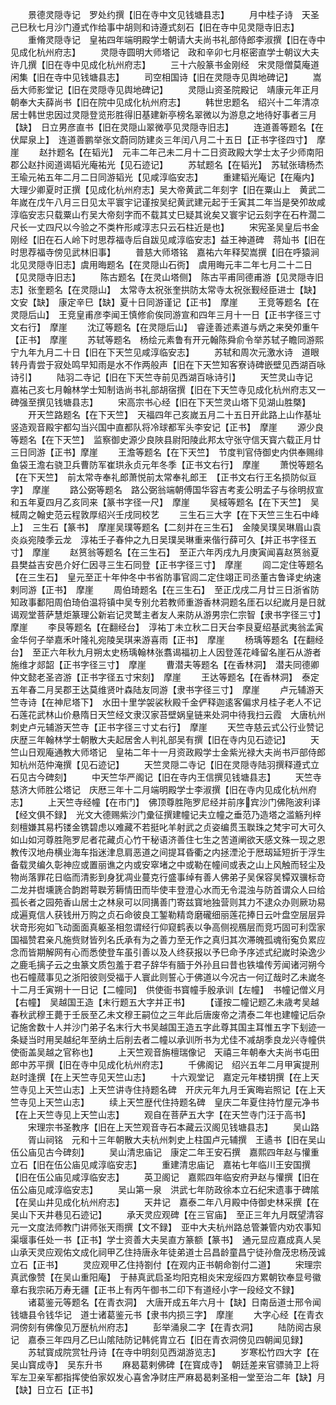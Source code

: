 <!-- { "loadSidebar": true } -->
　　景德灵隠寺记　罗处约撰【旧在寺中文见钱塘县志】
　　月中桂子诗　天圣己巳秋七月沙门遵式作给事中胡则和诗遵式刻石【旧在寺中见灵隠寺旧志】
　　重脩灵隠寺记　皇祐四年端明殿学士朝请大夫尚书礼部侍郎李淑撰【旧在寺中见成化杭州府志】
　　灵隠寺圆明大师塔记　政和辛卯七月枢密直学士朝议大夫许几撰【旧在寺中见成化杭州府志】
　　三十六般篆书金刚经　宋灵隠僧莫庵道闲集【旧在寺中见钱塘县志】
　　司空相国诗【旧在灵隠寺见舆地碑记】
　　嵩岳大师影堂记【旧在灵隠寺见舆地碑记】
　　灵隠山资圣院殿记　靖康元年正月朝奉大夫薛尚书【旧在院中见成化杭州府志】
　　韩世忠题名　绍兴十二年清凉居士韩世忠因过灵隠登览形胜得旧基建新亭榜名翠微以为游息之地待好事者三月【缺】　日立男彦直书【旧在灵隠山翠微亭见灵隠寺旧志】
　　连道善等题名【在伏犀泉上】　连道善鹏举张文蔚同防建炎三年闰八月二十五日【正书字径四寸】　摩崖
　　赵抃题名【在韬光】　元丰二年己未二月十二日资政殿大学士太子少师南阳郡公赵抃阅道谒韬光庵祐光【见石迹记】
　　苏轼题名【在韬光】　苏轼张璹杨杰王瑜元祐五年二月二日同游韬光【见咸淳临安志】
　　重建韬光庵记【在庵内】　大理少卿夏时正撰【见成化杭州府志】吴大帝黄武二年刻字【旧在粟山上　黄武二年嵗在戊午八月三日见太平寰宇记谨按吴纪黄武建元起于壬寅其二年当是癸夘故咸淳临安志只载粟山冇吴大帝刻字而不载其丈巳疑其讹矣又寰宇记云刻字在石杵濶二尺长一丈四尺以今验之不类杵形咸淳志只云石柱近是也】
　　宋宪圣吴皇后书金刚经【旧在石人岭下时思荐福寺后自跋见咸淳临安志】益王神道碑　蒋灿书【旧在时思荐福寺傍见武林旧事】
　　普慈大师塔铭　嘉祐六年释契嵩撰【旧在呼猿涧北见灵隠寺旧志】虞用晦题名【在灵隠山石衖】　虞用晦元丰二年七月二十二日【见灵隠寺旧志】
　　陈古题名【在灵山塔侧】　陈古平甫同德甫游【见灵隠寺旧志】张奎题名【在灵隠山】　太常寺太祝张奎拱防太常寺太祝张觐经臣进士【缺】文安【缺】　康定辛巳【缺】夏十日同游谨记【正书】　摩崖
　　王竞等题名【在灵隠后山】　王竞皇甫彦李闻王慎修俞俟同游宣和四年三月十一日【正书字径三寸文右行】　摩崖
　　沈辽等题名【在灵隠后山】　睿逹善述素道与炳之来癸夘重午【正书】　摩崖
　　苏轼等题名　杨绘元素鲁有开元翰陈舜俞令举苏轼子瞻同游熙宁九年九月二十日【旧在下天竺见咸淳临安志】
　　苏轼和周次元激水诗　道眼转丹青尝于寂处鸣早知雨是水不作两般声【旧在下天竺知客寮诗碑嵌壁见西湖百咏诗引】
　　陆羽二寺记【旧在下天竺寺前见西湖百咏诗引】
　　天竺灵山寺记　嘉祐己亥七月翰林学士知制诰尚书礼部胡宿撰【旧在下天竺寺见成化杭州府志又一碑强至撰见钱塘县志】
　　宋高宗书心经【旧在下天竺灵山塔下见湖山胜槩】
　　开天竺路题名【在下天竺】　天福四年己亥嵗五月二十五日开此路上山作基址竖造观音殿宇都勾当兴国中直都队将冷球都军头李安记【正书】　摩崖
　　源少良等题名【在下天竺】　监察御史源少良陜县尉阳陵此邦太守张守信天寳六载正月廿三日同游【正书】摩崖
　　王澹等题名【在下天竺】　节度判官侍御史内供奉赐绯鱼袋王澹右骁卫兵曹防军崔珙永贞元年冬季【正书文右行】　摩崖
　　萧悦等题名【在下天竺】　前太常寺奉礼郎萧悦前太常奉礼郎王　【正书文右行王名损防似亘字】　摩崖
　　路公弼等题名　路公弼翁端朝傅国华容吉考麦公明孟子与徐明叔宣和五年夏四月乙亥同来【篆书字径一尺】　摩崖
　　吴棫等题名【在下天竺】　吴棫周之翰史范云程敦厚绍兴壬戌同校艺
　　三生石三大字【在下天竺三生石中峰上】　三生石【篆书】　摩崖吴璞等题名【二刻并在三生石】　金陵吴璞吴琳眉山袁炎焱宛陵季云龙　淳祐壬子春仲之九日吴璞吴琳重来偕行薛可久【并正书字径五寸】　摩崖
　　赵筼翁等题名【在三生石】　至正六年丙戌九月庚寅闻喜赵筼翁夏县樊益吉安邑介好仁因寻三生石同登【正书字径三寸】　摩崖
　　闾二定住等题名【在三生石】　皇元至正十年仲冬中书省防事官闾二定住翊正司丞董古鲁译史纳速剌同游【正书】　摩崖
　　周伯琦题名【在三生石】　至正戊戌二月廿三日浙省防知政事鄱阳周伯琦伯温将镇中吴专别允若教师重游香林洞题名厓石以纪嵗月是日就谒观堂菩萨慧炬篆理公新岩记灵鹫主者友人来防从游男宗仁宗智【隶书字径三寸】　摩崖
　　李艮等题名【在翻经台】　淳祐丁未立秋二日天台李艮夏绍基武夷翁孟寅金华何子举嘉禾叶隆礼宛陵吴琪来游喜雨【正书】　摩崖
　　杨瑀等题名【在翻经台】　至正六年秋九月朔太史杨瑀翰林张翥谒福初上人因登莲花峰留名崖石从游者施维才郯韶【正书字径三寸】　摩崖
　　曹潜夫等题名【在香林洞】　潜夫同德卿仲文懿老圣咨游【正书字径五寸宋刻】　摩崖
　　王达等题名【在香林洞】　泰定五年春二月吴郡王达莫维贤叶森陆友同游【隶书字径三寸】　摩崖
　　卢元辅游天竺寺诗【在神尼塔下】　水田十里学袈裟秋殿千金俨释迦逺客偏求月桂子老人不记石莲花武林山价悬隋日天竺经文隶汉家苔壁娲皇链来处洞中待我扫云霞　大唐杭州刺史卢元辅游天竺寺【正书字径三寸丈右行】　摩崖
　　天竺寺慈云式公行业赞记　庆歴三年翰林学士朝散大夫起居舍人判礼部吴有撰【旧在寺内见石迹记】
　　天竺山日观庵通教大师塔记　皇祐二年十一月资政殿学士金紫光禄大夫尚书戸部侍郎知杭州范仲淹撰【见石迹记】
　　天竺灵隠二寺记【旧在灵隠寺陆羽撰释遵式立石见古今碑刻】
　　中天竺华严阁记【旧在寺内王信撰见钱塘县志】
　　天竺寺慈济大师胜公塔记　庆厯三年十二月端明殿学士李淑撰【旧在寺内见成化杭州府志】
　　上天竺寺经幢【在市门】　佛顶尊胜陁罗尼经并前序宾沙门佛陁波利译【经文俱不録】　光文大德赐紫沙门彚征撰建幢记夫立幢之垂范乃造塔之滥觞刋梓刻檀嫌其易朽镂金镌碧虑以难藏不若挺叱羊射武之贞姿编贯玉聫珠之梵宇可大可久如山如河尊胜陁罗尼者花藏贞心竹干秘语济善住七生之苦道阐欲天感文殊一现之恩教传汉地舟横业海车指迷津息肩恶道之间提耳昏衢之内拯湮沦于厯刼延短折于浮生备载灵编久彰神应或置丽谯之内或安窣堵之中或勒在幢间或表之山上风触而轻尘及物尚落罪花日临而清影到身犹凋业蔓克行盛事绰有善人佛弟子吴保容吴镡双骥标竒二龙并辔壎篪合韵跗萼聫芳耨情田而毕使丰登澄心水而无令混浊与防首谓众人曰给孤长者之园苑香山居士之林泉可以同搆善门寄兹寳地独营则其力不逮众办则厥功易成遍覔信人获钱卅万购之贞石命彼良工錾勒精竒磨礲细丽莲花捧日云叶盘空层层异状竒形宛如飞动面面真躯圣相忽谓经行仰窥鹤表以争高侧视鴈层而竞巧固可利霑家国福赞君亲凡施赀财皆列名氏承有为之善力至无作之真归其次滞魄孤魂衔寃负累应念而皆期解网有心而悉使登车虽引善以及人终获报以予巳命予序述式纪嵗时染逸少之鹿毛摛子云之虫篆文质包羞于君子辞华有腼于外孙且曰昔也铁墖传芳闻诸河朔今也石幢蒇事见之浙阳彼则受福于人寰此则誓心于佛道以今况古一何辽哉时乙未嵗冬十二月壬寅朔十一日记【二幢同】　供使衙书寳幢手殷承训【左幢】　书幢记僧义月【右幢】　吴越国王造【末行题五大字并正书】
　　【谨按二幢记题乙未歳考吴越春秋武穆王薨于壬辰至乙未文穆王嗣位之三年此后唐废帝之清泰二年也建幢记后杂记施舍数十人并沙门弟子名末行大书吴越国王造五字此尊其国主耳惟五字下刬迹一条疑当时用吴越纪年至纳土后削去者二幢以承训所书为尤佳不减胡季良龙兴寺幢供使衙盖吴越之官称也】
　　上天竺观音旃檀瑞像记　天禧三年朝奉大夫尚书屯田郎中苏平撰【旧在寺中见成化杭州府志】
　　千佛阁记　绍兴五年二月甲寅提刑赵时逢撰【在上天竺寺见天竺山志】
　　十六观堂记　嘉定元年楼钥撰【在上天竺寺见上天竺山志】上天竺讲寺住持题名碑　开庆元年九月壬寅晦岩照记【在上天竺寺见上天竺山志】
　　续上天竺歴代住持题名碑　皇庆二年夏住持竹屋元净书【在上天竺寺见上天竺山志】
　　观自在菩萨五大字【在天竺寺门汪于高书】
　　宋理宗书圣教序【旧在上天竺观音寺石本藏云汉阁见钱塘县志】
　　吴山路
　　胥山祠铭　元和十三年朝散大夫杭州刺史上柱国卢元辅撰　王遹书【旧在吴山伍公庙见古今碑刻】
　　吴山清忠庙记　康定二年王安石撰　嘉熙四年赵与懽重立石【旧在伍公庙见咸淳临安志】
　　重建清忠庙记　嘉祐七年临川王安国撰【旧在伍公庙见咸淳临安志】
　　英卫阁记　嘉熙四年临安府尹赵与懽撰【旧在伍公庙见咸淳临安志】
　　吴山第一泉　洪武七年防政徐本立石纪宋遗事于碑隂【在吴山井见成化杭州府志】
　　天井记　嘉泰二年八月殿中侍御史林采撰【在吴山下天井巷见石迹记】
　　承天灵应观碑【在三官庙】　至正三年九月既望清容元一文度法师教门讲师张天雨撰【文不録】　亚中大夫杭州路总管兼管内劝农事知渠堰事任处一书【正书】学士资善大夫吴直方篆额【篆书】　通元显应嘉成真人吴山承天灵应观佑文成化祠甲乙住持唐永年徒弟道士吕昌龄童昌宁徒孙詹茂忠杨茂诚立石【正书】
　　灵应观甲乙住持劄付【在观内正书朝命劄付二道】
　　宋理宗真武像赞【在吴山重阳庵】　于赫真武启圣均阳克相炎宋宠绥四方累朝钦奉显号徽章右我宗祏万寿无疆【正书上有丙午御书二印下有道经小字一段经文不録】
　　诸葛鉴元等题名【在青衣洞】　大唐开成五年六月十【缺】日南岳道士邢令闻钱塘县令钱华记　道士诸葛鉴元书【隶书内损三字】　摩崖
　　大字心经【在青衣洞傍刻有佛像见万歴杭州府志】
　　彭举涌泉二字【在青衣洞】
　　陆防阅古泉记　嘉泰三年四月乙巳山隂陆防记韩侂胄立石【旧在青衣洞傍见四朝闻见録】
　　苏轼寳成院赏牡丹诗【在寺中明刻见西湖游览志】
　　岁寒松竹四大字【在吴山寳成寺】　吴东升书
　　麻曷葛剌佛碑【在寳成寺】　朝廷差来官骠骑卫上将军左卫亲军都指挥使伯家奴发心喜舍净财庄严麻曷曷剌圣相一堂至治二年【缺】月【缺】日立石【正书】
